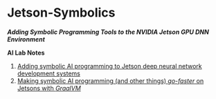 # Jetson-Symbolics
**_Adding Symbolic Programming Tools to the NVIDIA Jetson GPU DNN Environment_**

**AI Lab Notes**
 1. [Adding symbolic AI programming to Jetson deep neural network development systems](https://github.com/rtrelease/Jetson-Symbolics/blob/main/Adding%20symbolic%20programming%20tools%20to%20Jetson.md)
 2. [Making symbolic AI programming (and other things) *go-faster* on Jetsons with *GraalVM*](https://github.com/rtrelease/Jetson-Symbolics/blob/main/AI%20Lab%20Notes2a.md)

